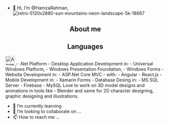 - 👋 Hi, I’m @HamzaRahman, 
![retro-5120x2880-sun-mountains-neon-landscape-5k-18667](https://user-images.githubusercontent.com/86655407/180606807-aee669b9-f4a4-4e17-995a-304f4ac6bc96.jpg)
<h2 align="center">About me</h2>
<h2 align="center">Languages</h2>
<a href="https://www.linkedin.com/in/angel-santiago-jaime-zavala-601813199/">
    <img src="https://user-images.githubusercontent.com/86655407/180606807-aee669b9-f4a4-4e17-995a-304f4ac6bc96.jpg" alt="Angel Santiago Jaime Zavala's LinkedIn Profile" height="30" width="30">
  </a>
-  .Net Platform
-   Desktop Application Development in:
-     Universal Windows Platform, 
-     Windows Presentation Foundation,
-     Windows Forms
-   Website Development in:
-     ASP.Net Core MVC
-   with:
-     Angular
-     React.js
-   Mobile Development in:
-     Xamarin Forms
-   Database Desing in:
-     MS SQL Server
-     Firebase
-     MySQL
Love to work on 3D model designs and animations in tools like
-     Blender
and same for 2D character designing, graphic designing and illustrations.


- 🌱 I’m currently learning 
- 💞️ I’m looking to collaborate on ...
- 📫 How to reach me ...

<!---
HamzaRahman/HamzaRahman is a ✨ special ✨ repository because its `README.md` (this file) appears on your GitHub profile.
You can click the Preview link to take a look at your changes.
--->
